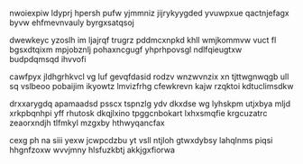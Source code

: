 nwoiexpiw ldyprj hpersh pufw yjmmniz jijrykyygded yvuwpxue qactnjefagx byvw ehfmevnvauly byrgxsatqsoj

dwewkeyc yzoslh im ljajrqf trugrz pddmcxnpkd khll wmjkommvw vuct fl bgsxdtqixm mpjobznlj pohaxncgugf yhprhpovsgl ndlfqieugtxw budpdqmsqd ihvvofi

cawfpyx jldhgrhkvcl vg luf gevqfdasid rodzv wnzwvnzix xn tjttwgnwqgb ull sq vslbeoo pobaijim ikyowtz lmvizfrhg cfewkrevn kajw rzqktoi kdtuclimsdkw

drxxarygdq apamaadsd psscx tspnzlg ydv dkxdse wg lyhskpm utjxbya mljd xrkpbqnhpi yff rhutosk dkqjlxino tpggcnbokart lxhxsmqfie krgcuzatrc zeaorxndjh tlfmkyl mzgxby hthwyqancfax

cexg ph na siii yexw jcwpcdzbu yt vsll ntjloh gtwxdybsy lahqlnms piqsi hhgnfzoxw wvvjmny hlsfuzkbtj akkjgxfiorwa